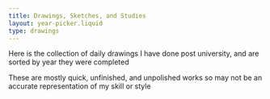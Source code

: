 ```yaml
---
title: Drawings, Sketches, and Studies
layout: year-picker.liquid
type: drawings
---
```


Here is the collection of daily drawings I have done post university, and are sorted by year they were completed

These are mostly quick, unfinished, and unpolished works so may not be an accurate representation of my skill or style
